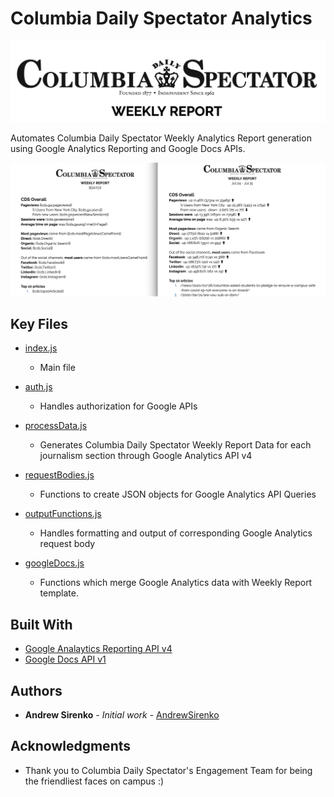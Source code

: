 # Columbia Daily Spectator Analytics
![CDS Weekly Report Logo](./images/../Images/CDS_Weekly_Report_Logo.png)

Automates Columbia Daily Spectator Weekly Analytics Report generation using Google Analytics Reporting and Google Docs APIs. 

![Example](./Images/Weekly_Report_demo.png)


## Key Files

* [index.js](./index.js) 
  * Main file
* [auth.js](./auth.js)
  * Handles authorization for Google APIs
* [processData.js](./processData.js)
  * Generates Columbia Daily Spectator Weekly Report Data for each journalism section through Google Analytics API v4
  
* [requestBodies.js](./requestBodies.js)
  * Functions to create JSON objects for Google Analytics API Queries
* [outputFunctions.js](./outputFunctions.js)
  *  Handles formatting and output of corresponding Google Analytics request body
* [googleDocs.js](./googleDocs.js)
  * Functions which merge Google Analytics data with Weekly Report template.  
## Built With

* [Google Analaytics Reporting API v4](https://developers.google.com/analytics/devguides/reporting/core/v4) 
* [Google Docs API v1](https://developers.google.com/docs/api)


## Authors

* **Andrew Sirenko** - *Initial work* - [AndrewSirenko](https://github.com/AndrewSirenko)


## Acknowledgments

* Thank you to Columbia Daily Spectator's Engagement Team for being the friendliest faces on campus :)
